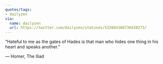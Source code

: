 ```yaml
---
quotes/tags:
- dailyzen
via:
  name: dailyzen
  url: https://twitter.com/dailyzen/statuses/532684388736438273/
---
```


“Hateful to me as the gates of Hades is that man who hides one thing in his heart and speaks another.” 

― Homer, The Iliad